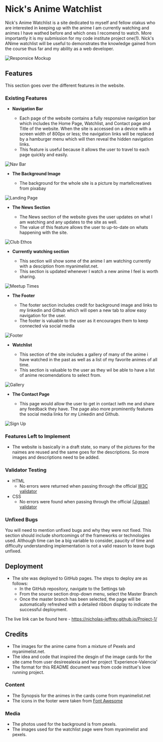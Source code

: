 # Nick's Anime Watchlist

Nick's Anime Watchlist is a site dedicated to myself and fellow otakus who are interested in keeping up with the anime I am currently watching and animes I have wathed before and which ones I recomend to watch. More importantly it is my submission for my code institute project one(1). Nick's ANime watchlist will be useful to demonstrates the knowledge gained from the course thus far and my ability as a web developer.

![Responsice Mockup](https://github.com/lucyrush/readme-template/blob/master/media/love_running_mockup.png)

## Features

This section goes over the different features in the website.

### Existing Features

- **Navigation Bar**

  - Each page of the website contains a fully responsive navigation bar which includes the Home Page, Watchlist, and Contact page and Title of the website. When the site is accessed on a device with a screen width of 800px or less; the navigation links will be replaced by a hamburger menu which will then reveal the hidden navigation links.
  - This feature is useful because it allows the user to travel to each page quickly and easily.

![Nav Bar](https://github.com/lucyrush/readme-template/blob/master/media/love_running_nav.png)

- **The Background Image**

  - The background for the whole site is a picture by martellcreatives from pixabay

![Landing Page](https://github.com/lucyrush/readme-template/blob/master/media/love_running_landing.png)

- **The News Section**

  - The News section of the website gives the user updates on what I am watching and any updates to the site as well.
  - The value of this feature allows the user to up-to-date on whats happening with the site.

![Club Ethos](https://github.com/lucyrush/readme-template/blob/master/media/love_running_ethos.png)

- **Currently watching section**

  - This section will show some of the anime I am watching currently with a desciption from myanimelist.net.
  - This section is updated whenever I watch a new anime I feel is worth sharing.

![Meetup Times](https://github.com/lucyrush/readme-template/blob/master/media/love_running_times.png)

- **The Footer**

  - The footer section includes credit for background image and links to my linkedin and Github which will open a new tab to allow easy navigation for the user.
  - The footer is valuable to the user as it encourages them to keep connected via social media

![Footer](https://github.com/lucyrush/readme-template/blob/master/media/love_running_footer.png)

- **Watchlist**

  - This section of the site includes a gallery of many of the anime i have watched in the past as well as a list of my favorite animes of all time.
  - This section is valuable to the user as they wil be able to have a list of anime recomendations to select from.

![Gallery](https://github.com/lucyrush/readme-template/blob/master/media/love_running_gallery.png)

- **The Contact Page**

  - This page would allow the user to get in contact iwth me and share any feedback they have. The page also more prominently features the social media links for my Linkedin and Github.

![Sign Up](https://github.com/lucyrush/readme-template/blob/master/media/love_running_signup.png)

### Features Left to Implement

- The website is basically in a draft state, so many of the pictures for the naimes are reused and the same goes for the descriptions. So more images and descriptions need to be added.

### Validator Testing

- HTML
  - No errors were returned when passing through the official [W3C validator](https://validator.w3.org/nu/?doc=https%3A%2F%2Fcode-institute-org.github.io%2Flove-running-2.0%2Findex.html)
- CSS
  - No errors were found when passing through the official [(Jigsaw) validator](https://jigsaw.w3.org/css-validator/validator?uri=https%3A%2F%2Fvalidator.w3.org%2Fnu%2F%3Fdoc%3Dhttps%253A%252F%252Fcode-institute-org.github.io%252Flove-running-2.0%252Findex.html&profile=css3svg&usermedium=all&warning=1&vextwarning=&lang=en#css)

### Unfixed Bugs

You will need to mention unfixed bugs and why they were not fixed. This section should include shortcomings of the frameworks or technologies used. Although time can be a big variable to consider, paucity of time and difficulty understanding implementation is not a valid reason to leave bugs unfixed.

## Deployment

- The site was deployed to GitHub pages. The steps to deploy are as follows:
  - In the GitHub repository, navigate to the Settings tab
  - From the source section drop-down menu, select the Master Branch
  - Once the master branch has been selected, the page will be automatically refreshed with a detailed ribbon display to indicate the successful deployment.

The live link can be found here - https://nicholas-jeffrey.github.io/Project-1/

## Credits

- The images for the anime came from a mixture of Pexels and myanimelist.net.
- The idea and code that inspired the desgin of the image cards for the site came from user desireealexia and her project 'Experience-Valencia'
- The format for this README document was from code institue's love running project.

### Content

- The Synopsis for the animes in the cards come from myanimelist.net
- The icons in the footer were taken from [Font Awesome](https://fontawesome.com/)

### Media

- The photos used for the background is from pexels.
- The images used for the watchlist page were from myanimelist and pexels.
